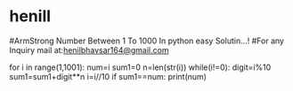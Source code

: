 # henill
#ArmStrong Number Between 1 To 1000 In python easy Solutin...!
#For any Inquiry mail at:henilbhavsar164@gmail.com


for i in range(1,1001):
    num=i
    sum1=0
    n=len(str(i))
    while(i!=0):
        digit=i%10
        sum1=sum1+digit**n
        i=i//10
    if sum1==num:
        print(num)
                                                                                
